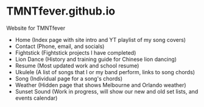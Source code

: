 # TMNTfever.github.io
Website for TMNTfever
- Home (Index page with site intro and YT playlist of my song covers)
- Contact (Phone, email, and socials)
- Fightstick (Fightstick projects I have completed)
- Lion Dance (History and training guide for Chinese lion dancing)
- Resume (Most updated work and school resume)
- Ukulele (A list of songs that I or my band perform, links to song chords)
- Song (Individual page for a song's chords)
- Weather (Hidden page that shows Melbourne and Orlando weather)
- Sunset Sound (Work in progress, will show our new and old set lists, and events calendar)
